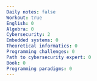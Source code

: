 ```yaml
---
Daily notes: false
Workout: true
English: 0
Algebra: 0
Cybersecurity: 2
Embedded systems: 0
Theoretical informatics: 0
Programming challenges: 0
Path to cybersecurity expert: 0
Book: 0
Programming paradigms: 0
---
```




